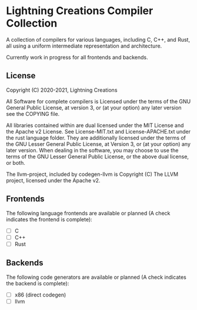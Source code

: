 # Lightning Creations Compiler Collection

A collection of compilers for various languages, including C, C++, and Rust,
 all using a uniform intermediate representation and architecture. 

Currently work in progress for all frontends and backends.

## License

Copyright (C) 2020-2021, Lightning Creations

All Software for complete compilers is Licensed under the terms of the GNU General Public License, at version 3,
 or (at your option) any later version
see the COPYING file.

All libraries contained within are dual licensed under the MIT License and the Apache v2 License. 
  See License-MIT.txt and License-APACHE.txt under the rust language folder. 
 They are additionally licensed under the terms of the GNU Lesser General Public License,
  at Version 3, or (at your option) any later version. When dealing in the software, you may choose to use the terms of the GNU Lesser General Public License, or the above dual license, or both.  

The llvm-project, included by codegen-llvm is Copyright (C) The LLVM project,
 licensed under the Apache v2.

## Frontends

The following language frontends are available or planned (A check indicates the frontend is complete):

- [ ] C
- [ ] C++
- [ ] Rust

## Backends

The following code generators are available or planned (A check indicates the backend is complete):

- [ ] x86 (direct codegen)
- [ ] llvm 
